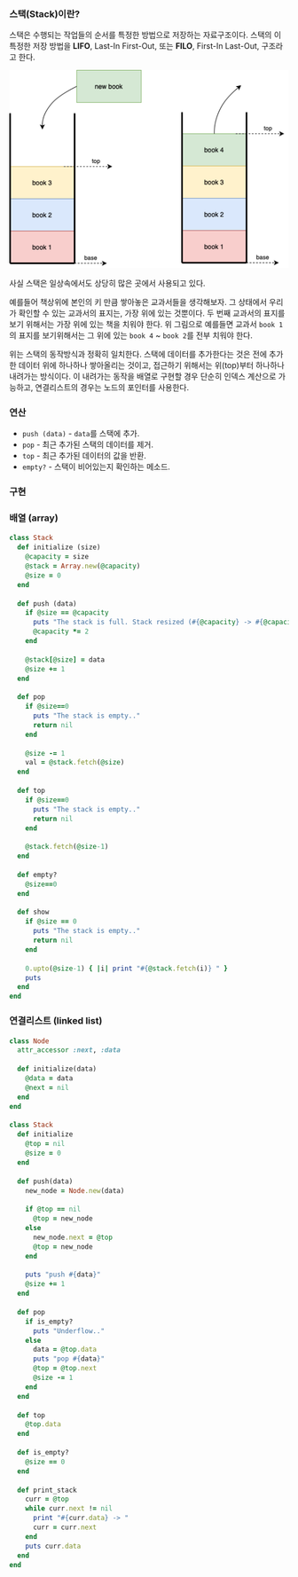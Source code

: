 ### 스택(Stack)이란?
스택은 수행되는 작업들의 순서를 특정한 방법으로 저장하는 자료구조이다. 스택의 이 특정한 저장 방법을 **LIFO**, Last-In First-Out, 또는 **FILO**, First-In Last-Out, 구조라고 한다.  

<center>
<img src="assets/data-structure/stack/stack-1.png" alt="stack of books" /> <br />
</center>

사실 스택은 일상속에서도 상당히 많은 곳에서 사용되고 있다.

예를들어 책상위에 본인의 키 만큼 쌓아놓은 교과서들을 생각해보자. 그 상태에서 우리가 확인할 수 있는 교과서의 표지는, 가장 위에 있는 것뿐이다. 두 번째 교과서의 표지를 보기 위해서는 가장 위에 있는 책을 치워야 한다. 위 그림으로 예를들면 교과서 `book 1`의 표지를 보기위해서는 그 위에 있는 `book 4` ~ `book 2`를 전부 치워야 한다.

위는 스택의 동작방식과 정확히 일치한다. 스택에 데이터를 추가한다는 것은 전에 추가한 데이터 위에 하나하나 쌓아올리는 것이고, 접근하기 위해서는 위(top)부터 하나하나 내려가는 방식이다. 이 내려가는 동작을 배열로 구현할 경우 단순히 인덱스 계산으로 가능하고, 연결리스트의 경우는 노드의 포인터를 사용한다.

### 연산
- `push (data)` - `data`를 스택에 추가.
- `pop` - 최근 추가된 스택의 데이터를 제거.
- `top` - 최근 추가된 데이터의 값을 반환. 
- `empty?` - 스택이 비어있는지 확인하는 메소드.

### 구현
### 배열 (array)
```rb
class Stack
  def initialize (size)
    @capacity = size
    @stack = Array.new(@capacity)
    @size = 0
  end

  def push (data)
    if @size == @capacity
      puts "The stack is full. Stack resized (#{@capacity} -> #{@capacity * 2})"
      @capacity *= 2
    end

    @stack[@size] = data
    @size += 1
  end

  def pop
    if @size==0
      puts "The stack is empty.."
      return nil
    end

    @size -= 1
    val = @stack.fetch(@size)
  end

  def top
    if @size==0
      puts "The stack is empty.."
      return nil
    end

    @stack.fetch(@size-1)
  end

  def empty?
    @size==0
  end

  def show
    if @size == 0
      puts "The stack is empty.."
      return nil
    end

    0.upto(@size-1) { |i| print "#{@stack.fetch(i)} " }
    puts
  end
end
```

### 연결리스트 (linked list)
```rb
class Node
  attr_accessor :next, :data

  def initialize(data)
    @data = data
    @next = nil
  end
end

class Stack
  def initialize
    @top = nil
    @size = 0
  end

  def push(data)
    new_node = Node.new(data)

    if @top == nil
      @top = new_node
    else
      new_node.next = @top
      @top = new_node
    end

    puts "push #{data}"
    @size += 1
  end

  def pop
    if is_empty?
      puts "Underflow.."
    else
      data = @top.data
      puts "pop #{data}"
      @top = @top.next
      @size -= 1
    end
  end

  def top
    @top.data
  end

  def is_empty?
    @size == 0
  end

  def print_stack
    curr = @top
    while curr.next != nil
      print "#{curr.data} -> "
      curr = curr.next
    end
    puts curr.data
  end
end
```
